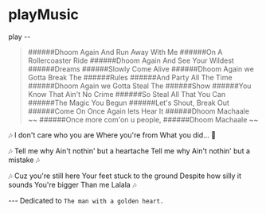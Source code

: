 # playMusic
play --

>######Dhoom Again And Run Away With Me
>######On A Rollercoaster Ride
>######Dhoom Again And See Your Wildest
>######Dreams
>######Slowly Come Alive
>######Dhoom Again we Gotta Break The
>######Rules
>######And Party All The Time
>######Dhoom Again we Gotta Steal The
>######Show
>######You Know That Ain't No Crime
>######So Steal All That You Can
>######The Magic You Begun
>######Let's Shout, Break Out
>######Come On Once Again lets Hear It
>######Dhoom Machaale ~~
>######Once more com'on u people,
>######Dhoom Machaale ~~

🎶 I don't care who you are 
Where you're from
What you did... 🎸

🎶 Tell me why
Ain't nothin' but a heartache
Tell me why
Ain't nothin' but a mistake 🎶


🎶 Cuz you're still here 
Your feet stuck to the ground
Despite how silly it sounds
You're bigger
Than me
Lalala 🎶


--- Dedicated to `The man with a golden heart.`
